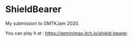 # ShieldBearer
My submission to GMTKJam 2020.

You can play it at : https://geminimax.itch.io/shield-bearer.
